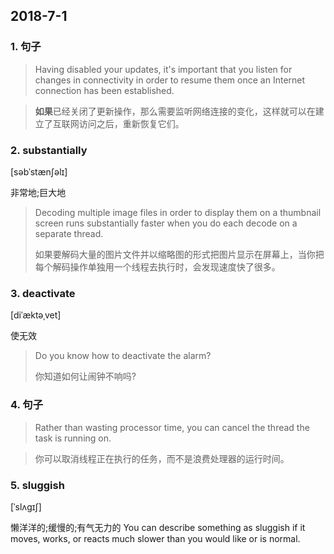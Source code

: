## 2018-7-1

### 1. 句子
> Having disabled your updates, it's important that you listen for changes in connectivity in order to resume them once an Internet connection has been established.

> **如果**已经关闭了更新操作，那么需要监听网络连接的变化，这样就可以在建立了互联网访问之后，重新恢复它们。

### 2. substantially

[səbˈstænʃəlɪ]

非常地;巨大地

> Decoding multiple image files in order to display them on a thumbnail screen runs substantially faster when you do each decode on a separate thread.
> 
> 如果要解码大量的图片文件并以缩略图的形式把图片显示在屏幕上，当你把每个解码操作单独用一个线程去执行时，会发现速度快了很多。

### 3. deactivate

[diˈæktəˌvet] 

使无效

> Do you know how to deactivate the alarm?
> 
> 你知道如何让闹钟不响吗?

### 4. 句子

> Rather than wasting processor time, you can cancel the thread the task is running on.

> 你可以取消线程正在执行的任务，而不是浪费处理器的运行时间。


### 5. sluggish

[ˈslʌɡɪʃ] 

懒洋洋的;缓慢的;有气无力的
You can describe something as sluggish if it moves, works, or reacts much slower than you would like or is normal.

